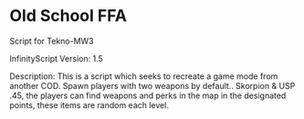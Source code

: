 #  Old School FFA

Script for Tekno-MW3

InfinityScript Version: 1.5

Description:
This is a script which seeks to recreate a game mode from another COD. Spawn players with two weapons by default.. Skorpion & USP .45, the players can find weapons and perks in the map in the designated points, these items are random each level.
